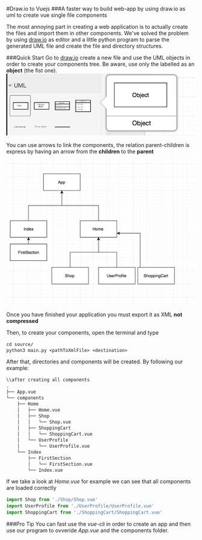 #Draw.io to Vuejs
###A faster way to build web-app by using draw.io as uml to create vue single file components

The most annoying part in creating a web application is to actually create the files and import them in other components. We've solved the problem by using [draw.io](https://www.draw.io) as editor and a little python program to parse the generated UML file and create the file and directory structures.

###Quick Start
Go to [draw.io](https://www.draw.io) create a new file and use the UML objects in order to create your components tree. Be aware, use only the labelled as an **object** (the fist one).
![alt text](https://github.com/FrancescoSaverioZuppichini/drawIoToVuejs/blob/master/images/object.png?raw=true)

You can use arrows to link the components, the relation parent-children is express by having an arrow from the **children** to the **parent**
![alt text](https://github.com/FrancescoSaverioZuppichini/drawIoToVuejs/blob/master/images/app_drawio.png?raw=true)

Once you have finished your application you must export it as XML **not compressed**

Then, to create your components, open the terminal and type

```
cd source/
python3 main.py <pathToXmlFile> <destination>
```
After that, directories and components will be created. By following our example:

```
\\after creating all components
.
├── App.vue
└── components
    ├── Home
    │   ├── Home.vue
    │   ├── Shop
    │   │   └── Shop.vue
    │   ├── ShoppingCart
    │   │   └── ShoppingCart.vue
    │   └── UserProfile
    │       └── UserProfile.vue
    └── Index
        ├── FirstSection
        │   └── FirstSection.vue
        └── Index.vue
```

If we take a look at *Home.vue* for example we can see that all components are loaded correctly

```javascript
import Shop from './Shop/Shop.vue'
import UserProfile from './UserProfile/UserProfile.vue'
import ShoppingCart from './ShoppingCart/ShoppingCart.vue'
```

###Pro Tip
You can fast use the *vue-cli* in order to create an app and then use our program to ovveride *App.vue* and the components folder.